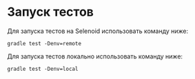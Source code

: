 # Запуск тестов
Для запуска тестов на Selenoid использовать команду ниже:
```shell
gradle test -Denv=remote
```

Для запуска тестов локально использовать команду ниже:
```shell
gradle test -Denv=local
```
